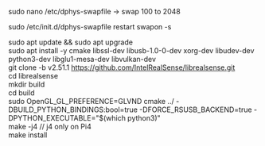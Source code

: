 sudo nano /etc/dphys-swapfile -> swap 100 to 2048

sudo /etc/init.d/dphys-swapfile restart swapon -s

sudo apt update​ && sudo apt upgrade  
sudo apt install -y cmake libssl-dev libusb-1.0-0-dev xorg-dev libudev-dev python3-dev libglu1-mesa-dev libvulkan-dev​  
git clone -b v2.51.1 https://github.com/IntelRealSense/librealsense.git  
cd librealsense​  
mkdir build​  
cd build​  
sudo OpenGL_GL_PREFERENCE=GLVND cmake ../ -DBUILD_PYTHON_BINDINGS:bool=true -DFORCE_RSUSB_BACKEND=true -DPYTHON_EXECUTABLE="$(which python3)"​  
make -j4​ // j4 only on Pi4  
make install​
